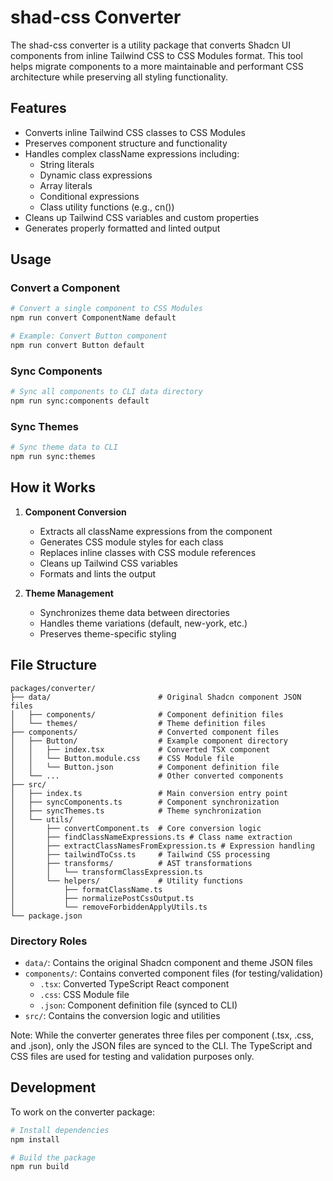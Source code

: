 # shad-css Converter

The shad-css converter is a utility package that converts Shadcn UI components from inline Tailwind CSS to CSS Modules format. This tool helps migrate components to a more maintainable and performant CSS architecture while preserving all styling functionality.

## Features

- Converts inline Tailwind CSS classes to CSS Modules
- Preserves component structure and functionality
- Handles complex className expressions including:
  - String literals
  - Dynamic class expressions
  - Array literals
  - Conditional expressions
  - Class utility functions (e.g., cn())
- Cleans up Tailwind CSS variables and custom properties
- Generates properly formatted and linted output

## Usage

### Convert a Component

```bash
# Convert a single component to CSS Modules
npm run convert ComponentName default

# Example: Convert Button component
npm run convert Button default
```

### Sync Components

```bash
# Sync all components to CLI data directory
npm run sync:components default
```

### Sync Themes

```bash
# Sync theme data to CLI
npm run sync:themes
```

## How it Works

1. **Component Conversion**
   - Extracts all className expressions from the component
   - Generates CSS module styles for each class
   - Replaces inline classes with CSS module references
   - Cleans up Tailwind CSS variables
   - Formats and lints the output

2. **Theme Management**
   - Synchronizes theme data between directories
   - Handles theme variations (default, new-york, etc.)
   - Preserves theme-specific styling

## File Structure

```
packages/converter/
├── data/                        # Original Shadcn component JSON files
│   ├── components/              # Component definition files
│   └── themes/                  # Theme definition files
├── components/                  # Converted component files
│   ├── Button/                  # Example component directory
│   │   ├── index.tsx            # Converted TSX component
│   │   └── Button.module.css    # CSS Module file
│   │   └── Button.json          # Component definition file
│   └── ...                      # Other converted components
├── src/
│   ├── index.ts                 # Main conversion entry point
│   ├── syncComponents.ts        # Component synchronization
│   ├── syncThemes.ts            # Theme synchronization
│   └── utils/
│       ├── convertComponent.ts  # Core conversion logic
│       ├── findClassNameExpressions.ts # Class name extraction
│       ├── extractClassNamesFromExpression.ts # Expression handling
│       ├── tailwindToCss.ts     # Tailwind CSS processing
│       ├── transforms/          # AST transformations
│       │   └── transformClassExpression.ts
│       └── helpers/             # Utility functions
│           ├── formatClassName.ts
│           ├── normalizePostCssOutput.ts
│           └── removeForbiddenApplyUtils.ts
└── package.json
```

### Directory Roles

- `data/`: Contains the original Shadcn component and theme JSON files
- `components/`: Contains converted component files (for testing/validation)
  - `.tsx`: Converted TypeScript React component
  - `.css`: CSS Module file
  - `.json`: Component definition file (synced to CLI)
- `src/`: Contains the conversion logic and utilities

Note: While the converter generates three files per component (.tsx, .css, and .json), only the JSON files are synced to the CLI. The TypeScript and CSS files are used for testing and validation purposes only.

## Development

To work on the converter package:

```bash
# Install dependencies
npm install

# Build the package
npm run build
```
